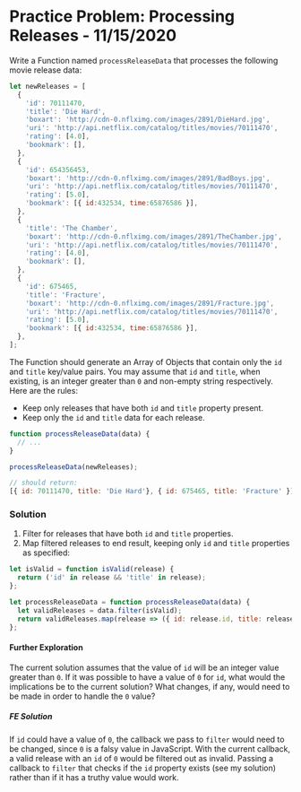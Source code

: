 
# Practice Problem: Processing Releases - 11/15/2020

Write a Function named `processReleaseData` that processes the following movie release data:

```javascript
let newReleases = [
  {
    'id': 70111470,
    'title': 'Die Hard',
    'boxart': 'http://cdn-0.nflximg.com/images/2891/DieHard.jpg',
    'uri': 'http://api.netflix.com/catalog/titles/movies/70111470',
    'rating': [4.0],
    'bookmark': [],
  },
  {
    'id': 654356453,
    'boxart': 'http://cdn-0.nflximg.com/images/2891/BadBoys.jpg',
    'uri': 'http://api.netflix.com/catalog/titles/movies/70111470',
    'rating': [5.0],
    'bookmark': [{ id:432534, time:65876586 }],
  },
  {
    'title': 'The Chamber',
    'boxart': 'http://cdn-0.nflximg.com/images/2891/TheChamber.jpg',
    'uri': 'http://api.netflix.com/catalog/titles/movies/70111470',
    'rating': [4.0],
    'bookmark': [],
  },
  {
    'id': 675465,
    'title': 'Fracture',
    'boxart': 'http://cdn-0.nflximg.com/images/2891/Fracture.jpg',
    'uri': 'http://api.netflix.com/catalog/titles/movies/70111470',
    'rating': [5.0],
    'bookmark': [{ id:432534, time:65876586 }],
  },
];
```

The Function should generate an Array of Objects that contain only the `id` and `title` key/value pairs. You may assume that `id` and `title`, when existing, is an integer greater than `0` and non-empty string respectively. Here are the rules:

* Keep only releases that have both `id` and `title` property present.
* Keep only the `id` and `title` data for each release.

```javascript
function processReleaseData(data) {
  // ...
}

processReleaseData(newReleases);

// should return:
[{ id: 70111470, title: 'Die Hard'}, { id: 675465, title: 'Fracture' }];
```

### Solution

1. Filter for releases that have both `id` and `title` properties.
2. Map filtered releases to end result, keeping only `id` and `title` properties as specified:

```javascript
let isValid = function isValid(release) {
  return ('id' in release && 'title' in release);
};

let processReleaseData = function processReleaseData(data) {
  let validReleases = data.filter(isValid);
  return validReleases.map(release => ({ id: release.id, title: release.title }));
};
```

#### Further Exploration

The current solution assumes that the value of `id` will be an integer value greater than `0`. If it was possible to have a value of `0` for `id`, what would the implications be to the current solution? What changes, if any, would need to be made in order to handle the `0` value?

##### FE Solution

If `id` could have a value of `0`, the callback we pass to `filter` would need to be changed, since `0` is a falsy value in JavaScript. With the current callback, a valid release with an `id` of `0` would be filtered out as invalid. Passing a callback to `filter` that checks if the `id` property exists (see my solution) rather than if it has a truthy value would work.
